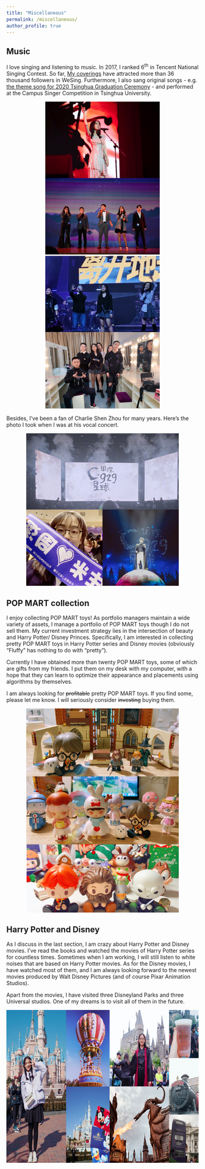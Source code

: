 ```yaml
---
title: "Miscellaneous"
permalink: /miscellaneous/
author_profile: true
---
```


## Music
I love singing and listening to music. In 2017, I ranked 6<sup>th</sup> in Tencent National Singing Contest. So far, [My coverings](http://kg.qq.com/node/personal?uid=6b9c9887232937) have attracted more than 36 thousand followers in WeSing. Furthermore, I also sang original songs - e.g. [the theme song for 2020 Tsinghua Graduation Ceremony]( https://b23.tv/cWzDVR) - and performed at the Campus Singer Competition in Tsinghua University.

<div align="center"><img src="/images/mid.jpeg" width = 300><img src="/images/final2020.jpeg" width = 300></div>

Besides, I’ve been a fan of Charlie Shen Zhou for many years. Here’s the photo I took when I was at his vocal concert.

<div align="center"><img src="/images/shenshen.jpeg" width = 400></div> 

## POP MART collection
I enjoy collecting POP MART toys! As portfolio managers maintain a wide variety of assets, I manage a portfolio of POP MART toys though I do not sell them.
My current investment strategy lies in the intersection of beauty and Harry Potter/ Disney Princes. Specifically, I am interested in collecting pretty POP MART toys in Harry Potter series and Disney movies (obviously “Fluffy” has nothing to do with “pretty”).

Currently I have obtained more than twenty POP MART toys, some of which are gifts from my friends. I put them on my desk with my computer, with a hope that they can learn to optimize their appearance and placements using algorithms by themselves.

I am always looking for ~~profitable~~ pretty POP MART toys. If you find some, please let me know. I will seriously consider ~~investing~~ buying them.

<div align="center"><img src="/images/collection.jpeg" width = 400></div>

## Harry Potter and Disney
As I discuss in the last section, I am crazy about Harry Potter and Disney movies. I’ve read the books and watched the movies of Harry Potter series for countless times. Sometimes when I am working, I will still listen to white noises that are based on Harry Potter movies. As for the Disney movies, I have watched most of them, and I am always looking forward to the newest movies produced by Walt Disney Pictures (and of course Pixar Animation Studios).

Apart from the movies, I have visited three Disneyland Parks and three Universal studios. One of my dreams is to visit all of them in the future. 

<div align="center"><img src="/images/disney_universal.jpeg" height = 400></div>
